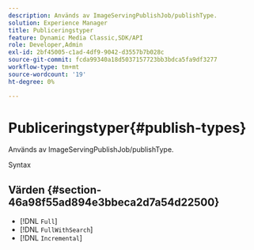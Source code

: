 ```yaml
---
description: Används av ImageServingPublishJob/publishType.
solution: Experience Manager
title: Publiceringstyper
feature: Dynamic Media Classic,SDK/API
role: Developer,Admin
exl-id: 2bf45005-c1ad-4df9-9042-d3557b7b028c
source-git-commit: fcda99340a18d5037157723bb3bdca5fa9df3277
workflow-type: tm+mt
source-wordcount: '19'
ht-degree: 0%

---
```


# Publiceringstyper{#publish-types}

Används av ImageServingPublishJob/publishType.

Syntax

## Värden {#section-46a98f55ad894e3bbeca2d7a54d22500}

* [!DNL `Full`]
* [!DNL `FullWithSearch`]
* [!DNL `Incremental`]
